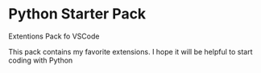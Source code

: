 # Python Starter Pack
Extentions Pack fo VSCode

This pack contains my favorite extensions. I hope it will be helpful to start coding with Python